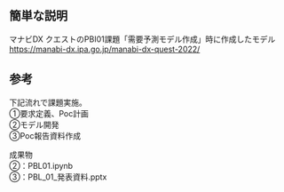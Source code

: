 ## 簡単な説明


マナビDX クエストのPBI01課題「需要予測モデル作成」時に作成したモデル  
https://manabi-dx.ipa.go.jp/manabi-dx-quest-2022/


## 参考

下記流れで課題実施。  
①要求定義、Poc計画  
②モデル開発  
③Poc報告資料作成  

成果物  
②：PBL01.ipynb  
③：PBL_01_発表資料.pptx



